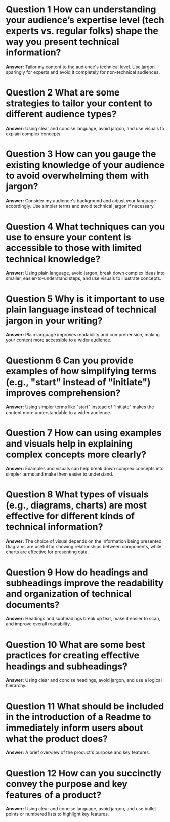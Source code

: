 # Question 1 How can understanding your audience’s expertise level (tech experts vs. regular folks) shape the way you present technical information?
**Answer:** Tailor my content to the audience's technical level. Use jargon sparingly for experts and avoid it completely for non-technical audiences.
# Question 2 What are some strategies to tailor your content to different audience types?
**Answer:** Using clear and concise language, avoid jargon, and use visuals to explain complex concepts.
# Question 3 How can you gauge the existing knowledge of your audience to avoid overwhelming them with jargon?
**Answer:** Consider my audience's background and adjust your language accordingly. Use simpler terms and avoid technical jargon if necessary.
# Question 4 What techniques can you use to ensure your content is accessible to those with limited technical knowledge?
**Answer:** Using plain language, avoid jargon, break down complex ideas into smaller, easier-to-understand steps, and use visuals to illustrate concepts.
# Question 5 Why is it important to use plain language instead of technical jargon in your writing?
**Answer:** Plain language improves readability and comprehension, making your content more accessible to a wider audience.
# Questionm 6 Can you provide examples of how simplifying terms (e.g., "start" instead of "initiate") improves comprehension?
**Answer:** Using simpler terms like "start" instead of "initiate" makes the content more understandable to a wider audience.
# Question 7 How can using examples and visuals help in explaining complex concepts more clearly?
**Answer:** Examples and visuals can help break down complex concepts into simpler terms and make them easier to understand.
# Question 8 What types of visuals (e.g., diagrams, charts) are most effective for different kinds of technical information?
**Answer:** The choice of visual depends on the information being presented. Diagrams are useful for showing relationships between components, while charts are effective for presenting data.
# Question 9 How do headings and subheadings improve the readability and organization of technical documents?
**Answer:** Headings and subheadings break up text, make it easier to scan, and improve overall readability.
# Question 10 What are some best practices for creating effective headings and subheadings?
**Answer:** Using clear and concise headings, avoid jargon, and use a logical hierarchy.
# Question 11 What should be included in the introduction of a Readme to immediately inform users about what the product does?
**Answer:** A brief overview of the product's purpose and key features.
# Question 12  How can you succinctly convey the purpose and key features of a product?
**Answer:** Using clear and concise language, avoid jargon, and use bullet points or numbered lists to highlight key features.
